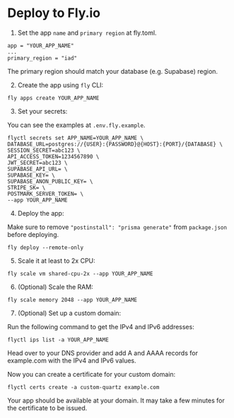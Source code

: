 # Deploy to Fly.io

1. Set the app `name` and `primary region` at fly.toml.

```
app = "YOUR_APP_NAME"
...
primary_region = "iad"
```

The primary region should match your database (e.g. Supabase) region.

2. Create the app using `fly` CLI:

```
fly apps create YOUR_APP_NAME
```

3. Set your secrets:

You can see the examples at `.env.fly.example`.

```
flyctl secrets set APP_NAME=YOUR_APP_NAME \
DATABASE_URL=postgres://{USER}:{PASSWORD}@{HOST}:{PORT}/{DATABASE} \
SESSION_SECRET=abc123 \
API_ACCESS_TOKEN=1234567890 \
JWT_SECRET=abc123 \
SUPABASE_API_URL= \
SUPABASE_KEY= \
SUPABASE_ANON_PUBLIC_KEY= \
STRIPE_SK= \
POSTMARK_SERVER_TOKEN= \
--app YOUR_APP_NAME
```

4. Deploy the app:

Make sure to remove `"postinstall": "prisma generate"` from `package.json` before deploying.

```
fly deploy --remote-only
```

5. Scale it at least to 2x CPU:

```
fly scale vm shared-cpu-2x --app YOUR_APP_NAME
```

6. (Optional) Scale the RAM:

```
fly scale memory 2048 --app YOUR_APP_NAME
```

7. (Optional) Set up a custom domain:

Run the following command to get the IPv4 and IPv6 addresses:

```
flyctl ips list -a YOUR_APP_NAME
```

Head over to your DNS provider and add A and AAAA records for example.com with the IPv4 and IPv6 values.

Now you can create a certificate for your custom domain:

```
flyctl certs create -a custom-quartz example.com
```

Your app should be available at your domain. It may take a few minutes for the certificate to be issued.
